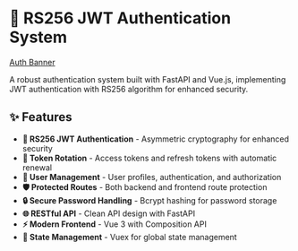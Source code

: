 # 🔐 RS256 JWT Authentication System

[Auth Banner](https://dummyimage.com/1200x300/0a2563/ffffff.png&text=RS2560+JWT+Authentication)

A robust authentication system built with FastAPI and Vue.js, implementing JWT authentication with RS256 algorithm for enhanced security.

## ✨ Features

- **🔑 RS256 JWT Authentication** - Asymmetric cryptography for enhanced security
- **🔄 Token Rotation** - Access tokens and refresh tokens with automatic renewal
- **👤 User Management** - User profiles, authentication, and authorization
- **🛡️ Protected Routes** - Both backend and frontend route protection
- **🔒 Secure Password Handling** - Bcrypt hashing for password storage
- **🌐 RESTful API** - Clean API design with FastAPI
- **⚡ Modern Frontend** - Vue 3 with Composition API
- **🔌 State Management** - Vuex for global state management

